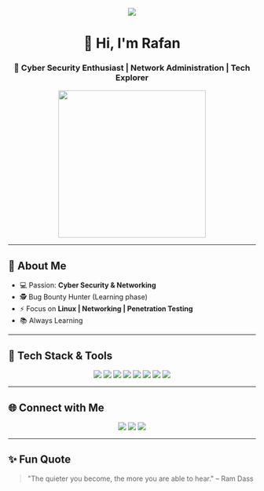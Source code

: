 <p align="center">
  <img src="https://capsule-render.vercel.app/api?text=Hey%20Everyone!🕹️&animation=fadeIn&type=waving&color=gradient&height=120"/>
</p>

<!-- INTRO -->
<h1 align="center">👋 Hi, I'm Rafan</h1>
<h3 align="center">🚀 Cyber Security Enthusiast | Network Administration | Tech Explorer</h3>

<p align="center">
  <img src="https://media2.giphy.com/media/v1.Y2lkPTc5MGI3NjExNzFzdjFoZTNncWZpdWs4Y29qd3FjNjlsejA0eHN5cGlleHl3NnMwcyZlcD12MV9pbnRlcm5hbF9naWZfYnlfaWQmY3Q9Zw/eNNJyu9LTozXq/giphy.gif" width="300"/>
</p>

---

## 🚀 About Me  
- 💻 Passion: **Cyber Security & Networking**  
- 🕵️ Bug Bounty Hunter (Learning phase)  
- ⚡ Focus on **Linux | Networking | Penetration Testing**  
- 📚 Always Learning  

---

## 🔧 Tech Stack & Tools  

<p align="center">
  <!-- OS -->
  <img src="https://img.shields.io/badge/Kali_Linux-557C94?style=for-the-badge&logo=kali-linux&logoColor=white"/>
  <img src="https://img.shields.io/badge/Red_Hat-EE0000?style=for-the-badge&logo=redhat&logoColor=white"/>
  <img src="https://img.shields.io/badge/Windows-0078D6?style=for-the-badge&logo=windows&logoColor=white"/>

  <!-- Coding -->
  <img src="https://img.shields.io/badge/Python-3776AB?style=for-the-badge&logo=python&logoColor=white"/>
  <img src="https://img.shields.io/badge/Bash-121011?style=for-the-badge&logo=gnu-bash&logoColor=white"/>

  <!-- Networking -->
  <img src="https://img.shields.io/badge/Cisco-1BA0D7?style=for-the-badge&logo=cisco&logoColor=white"/>
  <img src="https://img.shields.io/badge/Mikrotik-068DC5?style=for-the-badge&logo=mikrotik&logoColor=white"/>
  <img src="https://img.shields.io/badge/SQLMap-FF4500?style=for-the-badge&logo=databricks&logoColor=white"/>
</p>



---

## 🌐 Connect with Me  

<p align="center">
  <a href="https://www.linkedin.com/in/rafan-juliansyah"><img src="https://img.shields.io/badge/LinkedIn-0A66C2?style=for-the-badge&logo=linkedin&logoColor=white"/></a>
  <a href="https://www.instagram.com/rapancuy"><img src="https://img.shields.io/badge/Instagram-E4405F?style=for-the-badge&logo=instagram&logoColor=white"/></a>
  <a href="mailto:rafanjuliansyah1@gmail.com"><img src="https://img.shields.io/badge/Gmail-D14836?style=for-the-badge&logo=gmail&logoColor=white"/></a>
</p>

---

## ✨ Fun Quote  

> "The quieter you become, the more you are able to hear." – Ram Dass  


<!--
**RafanJuliansyah/RafanJuliansyah** is a ✨ _special_ ✨ repository because its `README.md` (this file) appears on your GitHub profile.

Here are some ideas to get you started:

- 🔭 I’m currently working on ...
- 🌱 I’m currently learning ...
- 👯 I’m looking to collaborate on ...
- 🤔 I’m looking for help with ...
- 💬 Ask me about ...
- 📫 How to reach me: ...
- 😄 Pronouns: ...
- ⚡ Fun fact: ...
-->
